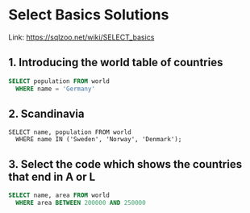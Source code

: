 # Select Basics Solutions

Link: https://sqlzoo.net/wiki/SELECT_basics



## 1. Introducing the world table of countries

```sql
SELECT population FROM world
  WHERE name = 'Germany'
```



## 2. Scandinavia

```sq
SELECT name, population FROM world
  WHERE name IN ('Sweden', 'Norway', 'Denmark');
```


## 3. Select the code which shows the countries that end in A or L

```sql
SELECT name, area FROM world
  WHERE area BETWEEN 200000 AND 250000
```